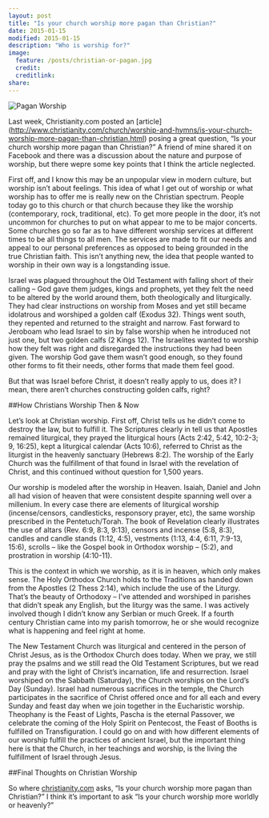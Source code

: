 ```yaml
---
layout: post
title: "Is your church worship more pagan than Christian?"
date: 2015-01-15
modified: 2015-01-15 
description: "Who is worship for?"
image: 
  feature: /posts/christian-or-pagan.jpg
  credit:
  creditlink:
share:
---
```


![Pagan Worship](http://i1.wp.com/www.oncedeliveredfaith.com/wp-content/uploads/2014/10/13781588464_9a98acbaa6_k.jpg?zoom=2&resize=1080%2C675)

Last week, Christianity.com posted an [article] (http://www.christianity.com/church/worship-and-hymns/is-your-church-worship-more-pagan-than-christian.html) posing a great question, “Is your church worship more pagan than Christian?” A friend of mine shared it on Facebook and there was a discussion about the nature and purpose of worship, but there wepre some key points that I think the article neglected.

First off, and I know this may be an unpopular view in modern culture, but worship isn’t about feelings. This idea of what I get out of worship or what worship has to offer me is really new on the Christian spectrum. People today go to this church or that church because they like the worship (contemporary, rock, traditional, etc).  To get more people in the door, it’s not uncommon for churches to put on what appear to me to be major concerts. Some churches go so far as to have different worship services at different times to be all things to all men.  The services are made to fit our needs and appeal to our personal preferences as opposed to being grounded in the true Christian faith. This isn’t anything new, the idea that people wanted to worship in their own way is a longstanding issue.

Israel was plagued throughout the Old Testament with falling short of their calling – God gave them judges, kings and prophets, yet they felt the need to be altered by the world around them, both theologically and liturgically. They had clear instructions on worship from Moses and yet still became idolatrous and worshiped a golden calf (Exodus 32). Things went south, they repented and returned to the straight and narrow. Fast forward to Jeroboam who lead Israel to sin by false worship when he introduced not just one, but two golden calfs (2 Kings 12). The Israelites wanted to worship how they felt was right and disregarded the instructions they had been given.  The worship God gave them wasn’t good enough, so they found other forms to fit their needs, other forms that made them feel good. 

But that was Israel before Christ, it doesn’t really apply to us, does it? I mean, there aren’t churches constructing golden calfs, right?

##How Christians Worship Then & Now

Let’s look at Christian worship. First off, Christ tells us he didn’t come to destroy the law, but to fulfill it. The Scriptures clearly in tell us that Apostles remained liturgical, they prayed the liturgical hours (Acts 2:42, 5:42, 10:2-3; 9, 16:25), kept a liturgical calendar (Acts 10:6), referred to Christ as the liturgist in the heavenly sanctuary (Hebrews 8:2). The worship of the Early Church was the fulfillment of that found in Israel with the revelation of Christ, and this continued without question for 1,500 years.

Our worship is modeled after the worship in Heaven. Isaiah, Daniel and John all had vision of heaven that were consistent despite spanning well over a millenium. In every case there are elements of liturgical worship (incense/censors, candlesticks, responsory prayer, etc), the same worship prescribed in the Pentetuch/Torah. The book of Revelation clearly illustrates the use of altars (Rev. 6:9, 8:3, 9:13), censors and incense (5:8, 8:3), candles and candle stands (1:12, 4:5), vestments (1:13, 4:4, 6:11, 7:9-13, 15:6), scrolls – like the Gospel book in Orthodox worship – (5:2), and prostration in worship (4:10-11).

This is the context in which we worship, as it is in heaven, which only makes sense. The Holy Orthodox Church holds to the Traditions as handed down from the Apostles (2 Thess 2:14), which include the use of the Liturgy. That’s the beauty of Orthodoxy – I’ve attended and worshiped in parishes that didn’t speak any English, but the liturgy was the same. I was actively involved though I didn’t know any Serbian or much Greek.  If a fourth century Christian came into my parish tomorrow, he or she would recognize what is happening and feel right at home.

The New Testament Church was liturgical and centered in the person of Christ Jesus, as is the Orthodox Church does today. When we pray, we still pray the psalms and we still read the Old Testament Scriptures, but we read and pray with the light of Christ’s incarnation, life and resurrection. Israel worshiped on the Sabbath (Saturday), the Church worships on the Lord’s Day (Sunday). Israel had numerous sacrifices in the temple, the Church participates in the sacrifice of Christ offered once and for all each and every Sunday and feast day when we join together in the Eucharistic worship. Theophany is the Feast of Lights, Pascha is the eternal Passover, we celebrate the coming of the Holy Spirit on Pentecost, the Feast of Booths is fulfilled on Transfiguration. I could go on and with how different elements of our worship fulfill the practices of ancient Israel, but the important thing here is that the Church, in her teachings and worship, is the living the fulfillment of Israel through Jesus.

##Final Thoughts on Christian Worship

So where [christianity.com](http://wwww.christianity.com) asks, “Is your church worship more pagan than Christian?” I think it’s important to ask “Is your church worship more worldly or heavenly?”
